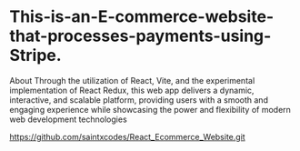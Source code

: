 # This-is-an-E-commerce-website-that-processes-payments-using-Stripe.
About Through the utilization of React, Vite, and the experimental implementation of React Redux, this web app delivers a dynamic, interactive, and scalable platform, providing users with a smooth and engaging experience while showcasing the power and flexibility of modern web development technologies

https://github.com/saintxcodes/React_Ecommerce_Website.git
